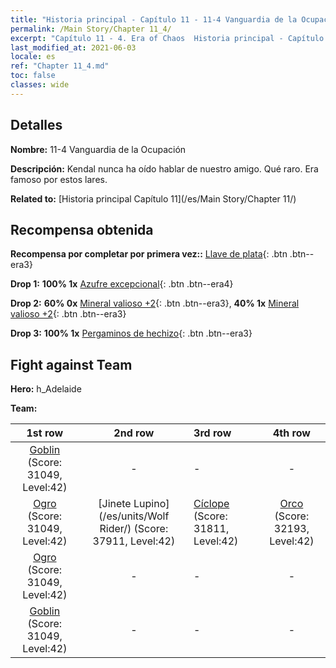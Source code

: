 ```yaml
---
title: "Historia principal - Capítulo 11 - 11-4 Vanguardia de la Ocupación"
permalink: /Main Story/Chapter 11_4/
excerpt: "Capítulo 11 - 4. Era of Chaos  Historia principal - Capítulo 11_4. 11-4 Vanguardia de la Ocupación"
last_modified_at: 2021-06-03
locale: es
ref: "Chapter 11_4.md"
toc: false
classes: wide
---
```


## Detalles

 **Nombre:** 11-4 Vanguardia de la Ocupación

 **Descripción:** Kendal nunca ha oído hablar de nuestro amigo. Qué raro. Era famoso por estos lares.

 **Related to:** [Historia principal Capítulo 11](/es/Main Story/Chapter 11/)

## Recompensa obtenida

 **Recompensa por completar por primera vez::** [Llave de plata](/ItemsES/con_693/){: .btn .btn--era3}

 **Drop 1:** **100% 1x** [Azufre excepcional](/ItemsES/mat_36/){: .btn .btn--era4}

 **Drop 2:** **60% 0x** [Mineral valioso +2](/ItemsES/mat_26/){: .btn .btn--era3}, **40% 1x** [Mineral valioso +2](/ItemsES/mat_26/){: .btn .btn--era3}

 **Drop 3:** **100% 1x** [Pergaminos de hechizo](/ItemsES/con_694/){: .btn .btn--era3}


## Fight against Team
 **Hero:** h_Adelaide

 **Team:**


  | 1st row | 2nd row | 3rd row | 4th row |
  |:----:|:----:|:----|:----:|
  | [Goblin](/es/units/Goblin/) (Score: 31049, Level:42)  | - | - | - |
  | [Ogro](/es/units/Ogre/) (Score: 31049, Level:42)  | [Jinete Lupino](/es/units/Wolf Rider/) (Score: 37911, Level:42)  | [Cíclope](/es/units/Cyclops/) (Score: 31811, Level:42)  | [Orco](/es/units/Orc/) (Score: 32193, Level:42)  |
  | [Ogro](/es/units/Ogre/) (Score: 31049, Level:42)  | - | - | - |
  | [Goblin](/es/units/Goblin/) (Score: 31049, Level:42)  | - | - | - |


